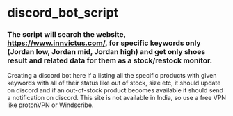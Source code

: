 # discord_bot_script
### The script will search the website, https://www.innvictus.com/, for specific keywords only (Jordan low, Jordan mid, Jordan high) and get only shoes result and related data for them as a stock/restock monitor.
Creating a discord bot here if a listing all the specific products with given keywords with all of their status like out of stock, size etc, it should update on discord and if an out-of-stock product becomes available it should send a notification on discord.
This site is not available in India, so use a free VPN like protonVPN or Windscribe.
